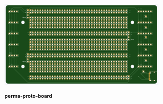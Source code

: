 ![render](https://github.com/citizen-science-and-engineering/perma-proto-board/blob/main/img.png)

### perma-proto-board

